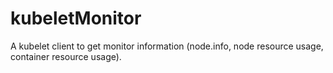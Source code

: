 # kubeletMonitor
A kubelet client to get monitor information (node.info, node resource usage, container resource usage).
